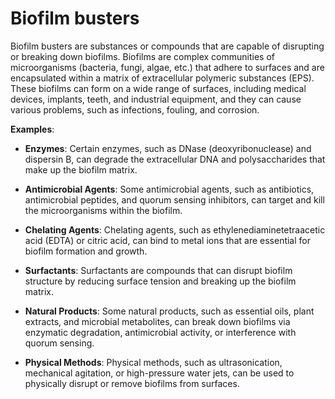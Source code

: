 # Biofilm busters

Biofilm busters are substances or compounds that are capable of disrupting or breaking down biofilms. Biofilms are complex communities of microorganisms (bacteria, fungi, algae, etc.) that adhere to surfaces and are encapsulated within a matrix of extracellular polymeric substances (EPS). These biofilms can form on a wide range of surfaces, including medical devices, implants, teeth, and industrial equipment, and they can cause various problems, such as infections, fouling, and corrosion.

**Examples**:

* **Enzymes**: Certain enzymes, such as DNase (deoxyribonuclease) and dispersin B, can degrade the extracellular DNA and polysaccharides that make up the biofilm matrix.
  
* **Antimicrobial Agents**: Some antimicrobial agents, such as antibiotics, antimicrobial peptides, and quorum sensing inhibitors, can target and kill the microorganisms within the biofilm.

* **Chelating Agents**: Chelating agents, such as ethylenediaminetetraacetic acid (EDTA) or citric acid, can bind to metal ions that are essential for biofilm formation and growth.

* **Surfactants**: Surfactants are compounds that can disrupt biofilm structure by reducing surface tension and breaking up the biofilm matrix.

* **Natural Products**: Some natural products, such as essential oils, plant extracts, and microbial metabolites, can break down biofilms via enzymatic degradation, antimicrobial activity, or interference with quorum sensing.

* **Physical Methods**: Physical methods, such as ultrasonication, mechanical agitation, or high-pressure water jets, can be used to physically disrupt or remove biofilms from surfaces. 
